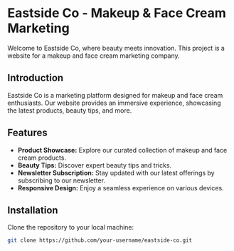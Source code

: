# Eastside Co - Makeup & Face Cream Marketing

Welcome to Eastside Co, where beauty meets innovation. This project is a website for a makeup and face cream marketing company.

## Introduction

Eastside Co is a marketing platform designed for makeup and face cream enthusiasts. Our website provides an immersive experience, showcasing the latest products, beauty tips, and more.

## Features

- **Product Showcase:** Explore our curated collection of makeup and face cream products.
- **Beauty Tips:** Discover expert beauty tips and tricks.
- **Newsletter Subscription:** Stay updated with our latest offerings by subscribing to our newsletter.
- **Responsive Design:** Enjoy a seamless experience on various devices.

## Installation

Clone the repository to your local machine:

```bash
git clone https://github.com/your-username/eastside-co.git
